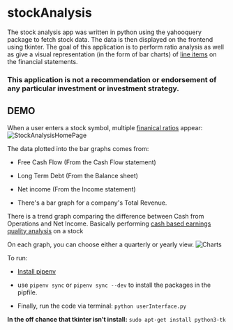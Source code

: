 # stockAnalysis
The stock analysis app was written in python using the yahooquery package to fetch stock data. The data is then displayed on the frontend using tkinter. 
The goal of this application is to perform ratio analysis as well as give a visual representation (in the form of bar charts) of [line items](https://pakaccountants.com/what-is-line-item/#:~:text=In%20financial%20statement%20line%20items,next%20line%20or%20different%20line.) on the financial statements.


### This application is not a recommendation or endorsement of any particular investment or investment strategy. 

DEMO
---------------
When a user enters a stock symbol, multiple [finanical ratios](https://www.investopedia.com/financial-ratios-4689817) 
appear: 
![StockAnalysisHomePage](http://g.recordit.co/Ms9TtEM4I9.gif)


The data plotted into the bar graphs comes from: 

* Free Cash Flow (From the Cash Flow statement)

* Long Term Debt (From the Balance sheet)

* Net income     (From the Income statement)

* There's a bar graph for a company's Total Revenue. 


There is a trend graph comparing the difference between Cash from Operations and Net Income. Basically performing [cash based earnings quality analysis](https://www.investopedia.com/terms/q/qualityofearnings.asp) on a stock    

On each graph, you can choose either a quarterly or yearly view.
![Charts](http://g.recordit.co/eu6GjJB1yV.gif)




To run:

* [Install pipenv](https://pypi.org/project/pipenv/)

* use `pipenv sync` or `pipenv sync --dev` to install the packages in the pipfile.

* Finally, run the code via terminal: `python userInterface.py` 

__In the off chance that tkinter isn’t install:__ `sudo apt-get install python3-tk`

